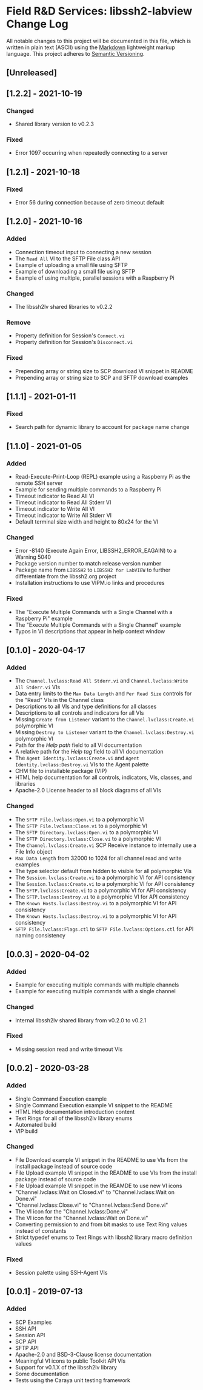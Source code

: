 # Field R&D Services: libssh2-labview Change Log

All notable changes to this project will be documented in this file, which is written in plain text (ASCII) using the [Markdown](http://daringfireball.net/projects/markdown/syntax) lightweight markup language. This project adheres to [Semantic Versioning](http://semver.org). 

## [Unreleased]

## [1.2.2] - 2021-10-19

### Changed

- Shared library version to v0.2.3

### Fixed

- Error 1097 occurring when repeatedly connecting to a server

## [1.2.1] - 2021-10-18

### Fixed

- Error 56 during connection because of zero timeout default

## [1.2.0] - 2021-10-16

### Added

- Connection timeout input to connecting a new session
- The `Read All` VI to the SFTP File class API
- Example of uploading a small file using SFTP
- Example of downloading a small file using SFTP
- Example of using multiple, parallel sessions with a Raspberry Pi

### Changed

- The libssh2lv shared libraries to v0.2.2 

### Remove

- Property definition for Session's `Connect.vi`
- Property definition for Session's `Disconnect.vi`

### Fixed

- Prepending array or string size to SCP download VI snippet in README
- Prepending array or string size to SCP and SFTP download examples

## [1.1.1] - 2021-01-11

### Fixed

- Search path for dynamic library to account for package name change

## [1.1.0] - 2021-01-05

### Added

- Read-Execute-Print-Loop (REPL) example using a Raspberry Pi as the remote SSH server
- Example for sending multiple commands to a Raspberry Pi
- Timeout indicator to Read All VI
- Timeout indicator to Read All Stderr VI
- Timeout indicator to Write All VI
- Timeout indicator to Write All Stderr VI
- Default terminal size width and height to 80x24 for the VI

### Changed

- Error -8140 (Execute Again Error, LIBSSH2_ERROR_EAGAIN) to a Warning 5040
- Package version number to match release version number
- Package name from `LIBSSH2` to `LIBSSH2 for LabVIEW` to further differentiate from the libssh2.org project
- Installation instructions to use VIPM.io links and procedures

### Fixed

- The "Execute Multiple Commands with a Single Channel with a Raspberry Pi" example
- The "Execute Multiple Commands with a Single Channel" example
- Typos in VI descriptions that appear in help context window

## [0.1.0] - 2020-04-17

### Added

- The `Channel.lvclass:Read All Stderr.vi` and `Channel.lvclass:Write All Stderr.vi` VIs
- Data entry limits to the `Max Data Length` and `Per Read Size` controls for the "Read" VIs in the Channel class
- Descriptions to all VIs and type definitions for all classes
- Descriptions to all controls and indicators for all VIs
- Missing `Create from Listener` variant to the `Channel.lvclass:Create.vi` polymorphic VI
- Missing `Destroy to Listener` variant to the `Channel.lvclass:Destroy.vi` polymorphic VI
- Path for the _Help path_ field to all VI documentation
- A relative path for the _Help tag_ field to all VI documentation
- The `Agent Identity.lvclass:Create.vi` and `Agent Identity.lvclass:Destroy.vi` VIs to the Agent palette
- CHM file to installable package (VIP)
- HTML help documentation for all controls, indicators, VIs, classes, and libraries
- Apache-2.0 License header to all block diagrams of all VIs

### Changed

- The `SFTP File.lvclass:Open.vi` to a polymorphic VI
- The `SFTP File.lvclass:Close.vi` to a polymorphic VI
- The `SFTP Directory.lvclass:Open.vi` to a polymorphic VI
- The `SFTP Directory.lvclass:Close.vi` to a polymorphic VI
- The `Channel.lvclass:Create.vi` SCP Receive instance to internally use a File Info object 
- `Max Data Length` from 32000 to 1024 for all channel read and write examples
- The type selector default from hidden to visible for all polymorphic VIs
- The `Session.lvclass:Create.vi` to a polymorphic VI for API consistency
- The `Session.lvclass:Create.vi` to a polymorphic VI for API consistency
- The `SFTP.lvclass:Create.vi` to a polymorphic VI for API consistency
- The `SFTP.lvclass:Destroy.vi` to a polymorphic VI for API consistency
- The `Known Hosts.lvclass:Destroy.vi` to a polymorphic VI for API consistency
- The `Known Hosts.lvclass:Destroy.vi` to a polymorphic VI for API consistency
- `SFTP File.lvclass:Flags.ctl` to `SFTP File.lvclass:Options.ctl` for API naming consistency

## [0.0.3] - 2020-04-02

### Added

- Example for executing multiple commands with multiple channels
- Example for executing multiple commands with a single channel

### Changed

- Internal libssh2lv shared library from v0.2.0 to v0.2.1

### Fixed

- Missing session read and write timeout VIs

## [0.0.2] - 2020-03-28

### Added

- Single Command Execution example
- Single Command Execution example VI snippet to the README
- HTML Help documentation introduction content
- Text Rings for all of the libssh2lv library enums
- Automated build
- VIP build

### Changed

- File Download example VI snippet in the README to use VIs from the install package instead of source code
- File Upload example VI snippet in the README to use VIs from the install package instead of source code
- File Upload example VI snippet in the REAMDE to use new VI icons
- "Channel.lvclass:Wait on Closed.vi" to "Channel.lvclass:Wait on Done.vi"
- "Channel.lvclass:Close.vi" to "Channel.lvclass:Send Done.vi"
- The VI icon for the "Channel.lvclass:Done.vi"
- The VI icon for the "Channel.lvclass:Wait on Done.vi"
- Converting permission to and from bit masks to use Text Ring values instead of constants
- Strict typedef enums to Text Rings with libssh2 library macro definition values

### Fixed

- Session palette using SSH-Agent VIs

## [0.0.1] - 2019-07-13

### Added

- SCP Examples
- SSH API
- Session API
- SCP API
- SFTP API
- Apache-2.0 and BSD-3-Clause license documentation
- Meaningful VI icons to public Toolkit API VIs
- Support for v0.1.X of the libssh2lv library
- Some documentation
- Tests using the Caraya unit testing framework
